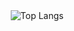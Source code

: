 <div align="center">
  <img src="https://github-readme-stats.vercel.app/api/top-langs/?username=majh02&layout=compact" alt="Top Langs">
</div>

